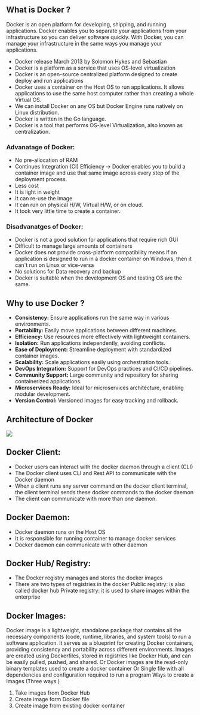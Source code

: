## What is Docker ?

Docker is an open platform for developing, shipping, and running applications. Docker enables you to
separate your applications from your infrastructure so you can deliver software quickly. With Docker,
you can manage your infrastructure in the same ways you manage your applications.

- Docker release March 2013 by Solomon Hykes and Sebastian
- Docker is a platform as a service that uses OS-level virtualization
- Docker is an open-source centralized platform designed to create deploy and run applications
- Docker uses a container on the Host OS to run applications. It allows applications to use the same host computer rather than creating a whole Virtual OS.
- We can install Docker on any OS but Docker Engine runs natively on Linux distribution.
- Docker is written in the Go language.
- Docker is a tool that performs OS-level Virtualization, also known as centralization.

### Advanatage of Docker:

- No pre-allocation of RAM
- Continues Integration (CI) Efficiency -> Docker enables you to build a container image and
  use that same image across every step of the deployment process.
- Less cost
- It is light in weight
- It can re-use the image
- It can run on physical H/W, Virtual H/W, or on cloud.
- It took very little time to create a container.

### Disadvanatges of Docker:

- Docker is not a good solution for applications that require rich GUI
- Difficult to manage large amounts of containers
- Docker does not provide cross-platform compatibility means if an application is designed to
  run in a docker container on Windows, then it can`t run on Linux or vice-versa
- No solutions for Data recovery and backup
- Docker is suitable when the development OS and testing OS are the same.

## Why to use Docker ?

- **Consistency:** Ensure applications run the same way in various environments.
- **Portability:** Easily move applications between different machines.
- **Efficiency:** Use resources more effectively with lightweight containers.
- **Isolation:** Run applications independently, avoiding conflicts.
- **Ease of Deployment:** Streamline deployment with standardized container images.
- **Scalability:** Scale applications easily using orchestration tools.
- **DevOps Integration:** Support for DevOps practices and CI/CD pipelines.
- **Community Support:** Large community and repository for sharing containerized
  applications.
- **Microservices Ready:** Ideal for microservices architecture, enabling modular
  development.
- **Version Control:** Versioned images for easy tracking and rollback.

## Architecture of Docker

![](https://docs.docker.com/get-started/images/docker-architecture.webp)

## Docker Client:

- Docker users can interact with the docker daemon through a client (CLI)
- The Docker client uses CLI and Rest API to communicate with the Docker daemon
- When a client runs any server command on the docker client terminal, the client terminal
  sends these docker commands to the docker daemon
- The client can communicate with more than one daemon.

## Docker Daemon:

- Docker daemon runs on the Host OS
- It is responsible for running container to manage docker services
- Docker daemon can communicate with other daemon

## Docker Hub/ Registry:

- The Docker registry manages and stores the docker images
- There are two types of registries in the docker
  Public registry: is also called docker hub
  Private registry: it is used to share images within the enterprise

## Docker Images:

Docker image is a lightweight, standalone package that contains all the necessary components (code,
runtime, libraries, and system tools) to run a software application. It serves as a blueprint for creating
Docker containers, providing consistency and portability across different environments. Images are
created using Dockerfiles, stored in registries like Docker Hub, and can be easily pulled, pushed, and
shared.
Or
Docker images are the read-only binary templates used to create a docker container
Or
Single file with all dependencies and configuration required to run a program
Ways to create a Images (Three ways )

1. Take images from Docker Hub
2. Create image form Docker file
3. Create image from existing docker container
